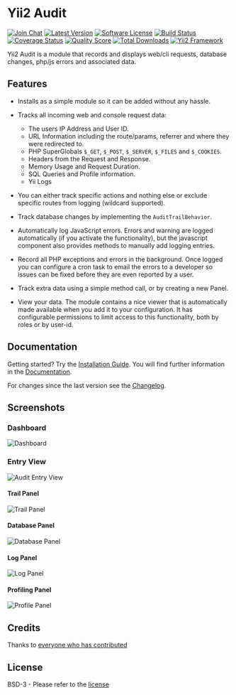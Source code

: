 # Yii2 Audit

[![Join Chat](https://img.shields.io/badge/gitter-join%20chat-blue.svg?style=flat-square)](https://gitter.im/bedezign/yii2-audit?utm_source=badge&utm_medium=badge&utm_campaign=pr-badge&utm_content=badge)
[![Latest Version](https://img.shields.io/github/tag/bedezign/yii2-audit.svg?style=flat-square&label=release)](https://github.com/bedezign/yii2-audit/tags)
[![Software License](https://img.shields.io/badge/license-BSD-brightgreen.svg?style=flat-square)](LICENSE.md)
[![Build Status](https://img.shields.io/travis/bedezign/yii2-audit/master.svg?style=flat-square)](https://travis-ci.org/bedezign/yii2-audit)
[![Coverage Status](https://img.shields.io/scrutinizer/coverage/g/bedezign/yii2-audit.svg?style=flat-square)](https://scrutinizer-ci.com/g/bedezign/yii2-audit/code-structure)
[![Quality Score](https://img.shields.io/scrutinizer/g/bedezign/yii2-audit.svg?style=flat-square)](https://scrutinizer-ci.com/g/bedezign/yii2-audit)
[![Total Downloads](https://img.shields.io/packagist/dt/bedezign/yii2-audit.svg?style=flat-square)](https://packagist.org/packages/bedezign/yii2-audit)
[![Yii2 Framework](https://img.shields.io/badge/extension-Yii2_Framework-green.svg?style=flat-square)](http://www.yiiframework.com/extension/yii2-audit)

Yii2 Audit is a module that records and displays web/cli requests, database changes, php/js errors and associated data.

## Features

* Installs as a simple module so it can be added without any hassle.

* Tracks all incoming web and console request data:
  * The users IP Address and User ID.
  * URL Information including the route/params, referrer and where they were redirected to.
  * PHP SuperGlobals `$_GET`, `$_POST`, `$_SERVER`, `$_FILES` and `$_COOKIES`.
  * Headers from the Request and Response.
  * Memory Usage and Request Duration.
  * SQL Queries and Profile information.
  * Yii Logs

* You can either track specific actions and nothing else or exclude specific routes from logging (wildcard supported).

* Track database changes by implementing the `AuditTrailBehavior`.

* Automatically log JavaScript errors. Errors and warning are logged automatically (if you activate the functionality), but the javascript component also provides methods to manually add logging entries.

* Record all PHP exceptions and errors in the background.  Once logged you can configure a cron task to email the errors to a developer so issues can be fixed before they are even reported by a user.

* Track extra data using a simple method call, or by creating a new Panel.

* View your data. The module contains a nice viewer that is automatically made available when you add it to your configuration. It has configurable permissions to limit access to this functionality, both by roles or by user-id.

## Documentation

Getting started? Try the [Installation Guide](docs/installation.md).  You will find further information in the [Documentation](docs/README.md).

For changes since the last version see the [Changelog](CHANGELOG.md).

## Screenshots

### Dashboard
![Dashboard](https://cloud.githubusercontent.com/assets/51875/8369827/b70355ee-1bfe-11e5-9748-dd864f0500de.png)

### Entry View
![Audit Entry View](https://cloud.githubusercontent.com/assets/51875/8395061/3b004aca-1d97-11e5-8b71-6787c662ea3e.png)

#### Trail Panel
![Trail Panel](https://cloud.githubusercontent.com/assets/51875/8372048/7f4f86de-1c1e-11e5-91a5-7052b597992f.png)

#### Database Panel
![Database Panel](https://cloud.githubusercontent.com/assets/51875/8395068/94b25018-1d97-11e5-9857-a7d3e151cc97.png)

#### Log Panel
![Log Panel](https://cloud.githubusercontent.com/assets/51875/8395070/af005528-1d97-11e5-8629-0a4fb3f9b4dd.png)

#### Profiling Panel
![Profile Panel](https://cloud.githubusercontent.com/assets/51875/8370722/20c571f4-1c0b-11e5-99c5-97f4cfb02394.png)


## Credits

Thanks to [everyone who has contributed](CREDITS.md)

## License

BSD-3 - Please refer to the [license](LICENSE.md)
